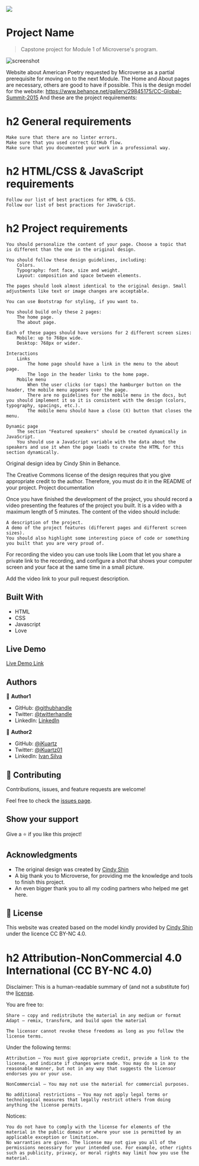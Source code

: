 ![](https://img.shields.io/badge/Microverse-blueviolet)

# Project Name

> Capstone project for Module 1 of Microverse's program.

![screenshot](./app_screenshot.png)

Website about American Poetry requested by Microverse as a partial prerequisite for moving on to the next Module.
The Home and About pages are necessary, others are good to have if possible.
This is the design model for the website: https://www.behance.net/gallery/29845175/CC-Global-Summit-2015
And these are the project requirements:

# h2 General requirements

    Make sure that there are no linter errors.
    Make sure that you used correct GitHub flow.
    Make sure that you documented your work in a professional way.

# h2 HTML/CSS & JavaScript requirements

    Follow our list of best practices for HTML & CSS.
    Follow our list of best practices for JavaScript.

# h2 Project requirements

    You should personalize the content of your page. Choose a topic that is different than the one in the original design.

    You should follow these design guidelines, including:
        Colors.
        Typography: font face, size and weight.
        Layout: composition and space between elements.

    The pages should look almost identical to the original design. Small adjustments like text or image changes are acceptable.

    You can use Bootstrap for styling, if you want to.

    You should build only these 2 pages:
        The home page.
        The about page.

    Each of these pages should have versions for 2 different screen sizes:
        Mobile: up to 768px wide.
        Desktop: 768px or wider.

    Interactions
        Links
            The home page should have a link in the menu to the about page.
            The logo in the header links to the home page.
        Mobile menu
            When the user clicks (or taps) the hamburger button on the header, the mobile menu appears over the page.
            There are no guidelines for the mobile menu in the docs, but you should implement it so it is consistent with the design (colors, typography, spacings, etc.).
            The mobile menu should have a close (X) button that closes the menu.

    Dynamic page
        The section "Featured speakers" should be created dynamically in JavaScript.
        You should use a JavaScript variable with the data about the speakers and use it when the page loads to create the HTML for this section dynamically.

Original design idea by Cindy Shin in Behance.

The Creative Commons license of the design requires that you give appropriate credit to the author. Therefore, you must do it in the README of your project.
Project documentation

Once you have finished the development of the project, you should record a video presenting the features of the project you built. It is a video with a maximum length of 5 minutes. The content of the video should include:

    A description of the project.
    A demo of the project features (different pages and different screen sizes).
    You should also highlight some interesting piece of code or something you built that you are very proud of.

For recording the video you can use tools like Loom that let you share a private link to the recording, and configure a shot that shows your computer screen and your face at the same time in a small picture.

Add the video link to your pull request description.

## Built With

- HTML
- CSS
- Javascript
- Love

## Live Demo

[Live Demo Link](https://livedemo.com)


## Authors

👤 **Author1**

- GitHub: [@githubhandle](https://github.com/githubhandle)
- Twitter: [@twitterhandle](https://twitter.com/twitterhandle)
- LinkedIn: [LinkedIn](https://linkedin.com/in/linkedinhandle)

👤 **Author2**

- GitHub: [@iKuartz](https://github.com/iKuartz/)
- Twitter: [@iKuartz01](https://twitter.com/iKuartz01)
- LinkedIn: [Ivan Silva](https://www.linkedin.com/in/ivan-silva-a47058b3/)

## 🤝 Contributing

Contributions, issues, and feature requests are welcome!

Feel free to check the [issues page](../../issues/).

## Show your support

Give a ⭐️ if you like this project!

## Acknowledgments

- The original design was created by [Cindy Shin](https://www.behance.net/adagio07)
- A big thank you to Microverse, for providing me the knowledge and tools to finish this project.
- An even bigger thank you to all my coding partners who helped me get here.

## 📝 License

This website was created based on the model kindly provided by [Cindy Shin](https://www.behance.net/adagio07) under the licence CC BY-NC 4.0.

# h2 Attribution-NonCommercial 4.0 International (CC BY-NC 4.0)

Disclaimer: This is a human-readable summary of (and not a substitute for) the [license](https://creativecommons.org/licenses/by-nc/4.0/legalcode).

You are free to:

    Share — copy and redistribute the material in any medium or format
    Adapt — remix, transform, and build upon the material

    The licensor cannot revoke these freedoms as long as you follow the license terms.

Under the following terms:

    Attribution — You must give appropriate credit, provide a link to the license, and indicate if changes were made. You may do so in any reasonable manner, but not in any way that suggests the licensor endorses you or your use.

    NonCommercial — You may not use the material for commercial purposes.

    No additional restrictions — You may not apply legal terms or technological measures that legally restrict others from doing anything the license permits.

Notices:

    You do not have to comply with the license for elements of the material in the public domain or where your use is permitted by an applicable exception or limitation.
    No warranties are given. The license may not give you all of the permissions necessary for your intended use. For example, other rights such as publicity, privacy, or moral rights may limit how you use the material.

